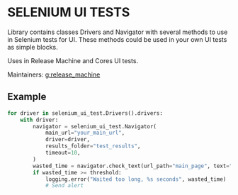 # SELENIUM UI TESTS
Library contains classes Drivers and Navigator with several methods to use in Selenium tests for UI. These methods could be used in your own UI tests as simple blocks.

Uses in Release Machine and Cores UI tests.

Maintainers: [g:release_machine](https://abc.yandex-team.ru/services/releasemachine/)


## Example

```python
for driver in selenium_ui_test.Drivers().drivers:
    with driver:
        navigator = selenium_ui_test.Navigator(
            main_url="your_main_url",
            driver=driver,
            results_folder="test_results",
            timeout=10,
        )
        wasted_time = navigator.check_text(url_path="main_page", text="Hello, world!")
        if wasted_time >= threshold:
            logging.error("Waited too long, %s seconds", wasted_time)
            # Send alert
```


